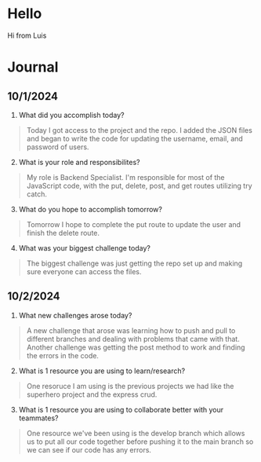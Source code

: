 # Hello

Hi from Luis
# Journal
## 10/1/2024
1. What did you accomplish today?
> Today I got access to the project and the repo. I added the JSON files and began to write the code for updating the username, email, and password of users.
2. What is your role and responsibilites?
> My role is Backend Specialist. I'm responsible for most of the JavaScript code, with the put, delete, post, and get routes utilizing try catch.
3. What do you hope to accomplish tomorrow?
> Tomorrow I hope to complete the put route to update the user and finish the delete route. 
4. What was your biggest challenge today?
> The biggest challenge was just getting the repo set up and making sure everyone can access the files.

## 10/2/2024
1. What new challenges arose today?
> A new challenge that arose was learning how to push and pull to different branches and dealing with problems that came with that. Another challenge was getting the post method to work and finding the errors in the code.
2. What is 1 resource you are using to learn/research?
> One resoruce I am using is the previous projects we had like the superhero project and the express crud.
3. What is 1 resource you are using to collaborate better with your teammates?
> One resource we've been using is the develop branch which allows us to put all our code together before pushing it to the main branch so we can see if our code has any errors.